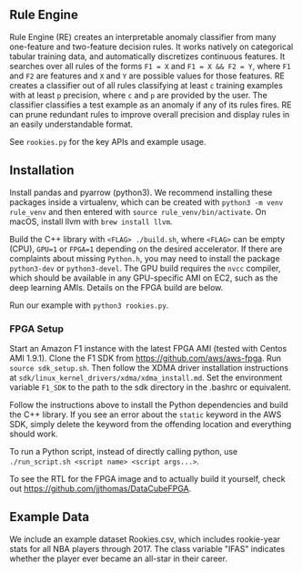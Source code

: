 ## Rule Engine
Rule Engine (RE) creates an interpretable anomaly classifier from many one-feature and
two-feature decision rules. It works natively on categorical tabular training data,
and automatically discretizes continuous features. It searches over
all rules of the forms `F1 = X` and `F1 = X && F2 = Y`, where `F1` and
`F2` are features and `X` and `Y` are possible values for those features.
RE creates a classifier out of all rules classifying at least `c` 
training examples with at least `p` precision, where `c` and
`p` are provided by the user. The classifier classifies a test example as an
anomaly if any of its rules fires. RE can prune redundant rules
to improve overall precision and display rules in an easily understandable format.

See `rookies.py` for the key APIs and example usage.

## Installation
Install pandas and pyarrow (python3). We recommend installing these
packages inside a virtualenv,
which can be created with `python3 -m venv rule_venv` and then entered
with `source rule_venv/bin/activate`. On macOS, install llvm with
`brew install llvm`.

Build the C++ library with
`<FLAG> ./build.sh`, where `<FLAG>` can be empty (CPU), `GPU=1` or
`FPGA=1` depending on the desired accelerator. If there are complaints about
missing `Python.h`, you may need to install the package `python3-dev` or
`python3-devel`. The GPU build requires
the `nvcc` compiler, which should be available in any GPU-specific
AMI on EC2, such as the deep learning AMIs. Details on the FPGA build are below.

Run our example with `python3 rookies.py`.

### FPGA Setup
Start an Amazon F1 instance with the latest FPGA AMI (tested with
Centos AMI 1.9.1). Clone the F1 SDK from https://github.com/aws/aws-fpga.
Run `source sdk_setup.sh`. Then follow the XDMA driver installation instructions
at `sdk/linux_kernel_drivers/xdma/xdma_install.md`. Set the environment variable
`F1_SDK` to the path to the sdk directory in the .bashrc or equivalent.

Follow the instructions above to install the Python dependencies and
build the C++ library. If you see an error 
about the `static` keyword in the AWS SDK, simply delete the keyword from the
offending location and everything should work.

To run a Python script, instead of directly calling python, use
`./run_script.sh <script name> <script args...>`.

To see the RTL for the FPGA image and to actually build it yourself, check out
https://github.com/jjthomas/DataCubeFPGA.

## Example Data
We include an example dataset Rookies.csv, which includes rookie-year stats for all NBA
players through 2017. The class variable "IFAS" indicates whether
the player ever became an all-star in their career.
